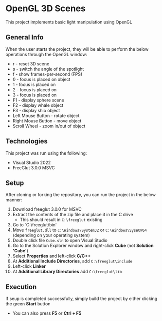 # OpenGL 3D Scenes
This project implements basic light manipulation using OpenGL

## General Info
When the user starts the project, they will be able to perform the below operations through the OpenGL window:
 * r - reset 3D scene
 * s - switch the angle of the spotlight
 * f - show frames-per-second (FPS)
 * 0 - focus is placed on object
 * 1 - focus is placed on
 * 2 - focus is placed on
 * 3 - focus is placed on
 * F1 - display sphere scene
 * F2 - display whale object
 * F3 - display ship object
 * Left Mouse Button - rotate object
 * Right Mouse Button - move object
 * Scroll Wheel - zoom in/out of object

## Technologies
This project was run using the following:
* Visual Studio 2022
* FreeGlut 3.0.0 MSVC

## Setup
After cloning or forking the repository, you can run the project in the below manner:
1. Download freeglut 3.0.0 for MSVC
2. Extract the contents of the zip file and place it in the C drive
   - This should result in `C:\freeglut` existing
3. Go to `C:\freeglut\bin'
4. Move `freeglut.dll` to `C:\Windows\System32` or `C:\Windows\SysWOW64` (depending on your operating system)
5. Double click file `Cube.sln` to open Visual Studio
6. Go to the Solution Explorer window and right-click **Cube** (not **Solution 'Cube'**)
7. Select **Properties** and left-click **C/C++**
8. At **Additional Include Directories**, add `C:\freeglut\include`
9. Left-click **Linker**
10. At **Additional Library Directories** add `C:\freeglut\lib`

## Execution
If seup is completed successfully, simply build the project by either clicking the green **Start** button
* You can also press **F5** or **Ctrl + F5**
